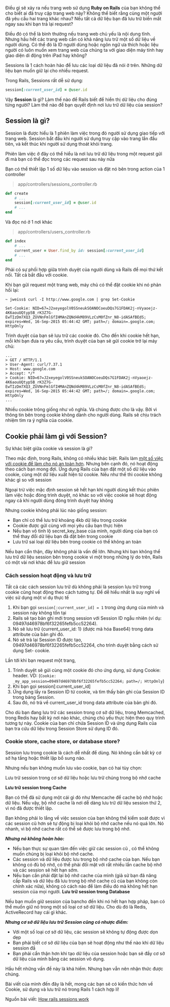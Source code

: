 Điều gì sẽ xảy ra nếu trang web sử dụng **Ruby on Rails** của bạn không thể cho biết ai đã truy cập trang web này? Không thể biết rằng cùng một người đã yêu cầu hai trang khác nhau? Nếu tất cả dữ liệu bạn đã lưu trữ biến mất ngay sau khi bạn trả lại request?

Điều đó có thể là bình thường nếu trang web chủ yếu là nội dung tĩnh. Nhưng hầu hết các trang web cần có khả năng lưu trữ một số dữ liệu về người dùng. Có thể đó là ID người dùng hoặc ngôn ngữ ưa thích hoặc liệu người có luôn muốn xem trang web của chúng ta với giao diện máy tính hay giao diện di động  trên iPad hay không?

Sessions là 1 cách hoàn hảo để lưu các loại dữ liệu đã nói ở trên. Những dữ liệu bạn muốn giữ lại cho nhiều request.

Trong Rails, Sessions rất dễ sử dụng: 
``` ruby
session[:current_user_id] = @user.id
```

Vậy **Session** là gì? Làm thế nào để Rails biết để hiển thị dữ liệu cho đúng từng người? Làm thế nào để bạn quyết định nơi lưu trữ dữ liệu của session?

## Session là gì?
Session là được hiểu là 1 phiên làm việc trong đó người sử dụng giao tiếp với trang web. Session bắt đầu khi người sử dụng truy cập vào trang lần đầu tiên, và kết thúc khi người sử dụng thoát khỏi trang. 

Phiên làm việc ở đây có thể hiểu là nơi lưu trữ dữ liệu trong một request gửi đi mà bạn có thể đọc trong các request sau này nữa

Bạn có thể thiết lập 1 số dữ liệu vào session và đặt nó bên trong action của 1 controller
> app/controllers/sessions_controller.rb
``` ruby
def create
    # ...
    session[:current_user_id] = @user.id
    # ...
end
```
Và đọc nó ở 1 nơi khác
> app/controllers/users_controller.rb
``` ruby
def index
    # ...
    current_user = User.find_by id: session[:current_user_id]
    # ...
end
```
Phải có sự phối hợp giữa trình duyệt của người dùng và Rails để mọi thứ kết nối. Tất cả bắt đầu với cookie.

Khi bạn gửi request một trang web, máy chủ có thể đặt cookie khi nó phản hồi lại:
```
~ jweiss$ curl -I http://www.google.com | grep Set-Cookie

Set-Cookie: NID=67=J2xeyegolV0SSneukSOANOCoeuDQs7G1FDAK2j-nVyaoejz-4K6aouUQtyp5B_rK3Z7G-EwTIzDm7XQ3_ZUVNnFmlGfIHMAnZQNd4kM89VLzCsM0fZnr_N8-idASAfBEdS; expires=Wed, 16-Sep-2015 05:44:42 GMT; path=/; domain=.google.com; HttpOnly
```

Trình duyệt của bạn sẽ lưu trữ các cookie đó. Cho đến khi cookie hết hạn, mỗi khi bạn đưa ra yêu cầu, trình duyệt của bạn sẽ gửi cookie trở lại máy chủ:
```
...
> GET / HTTP/1.1
> User-Agent: curl/7.37.1
> Host: www.google.com
> Accept: */*
> Cookie: NID=67=J2xeyegolV0SSneukSOANOCoeuDQs7G1FDAK2j-nVyaoejz-4K6aouUQtyp5B_rK3Z7G-EwTIzDm7XQ3_ZUVNnFmlGfIHMAnZQNd4kM89VLzCsM0fZnr_N8-idASAfBEdS; expires=Wed, 16-Sep-2015 05:44:42 GMT; path=/; domain=.google.com; HttpOnly
...
```

Nhiều cookie trông giống như vô nghĩa. Và chúng được cho là vậy. Bởi vì thông tin bên trong cookie không dành cho người dùng. Rails sẽ chịu trách nhiệm tìm ra ý nghĩa của cookie. 

## Cookie phải làm gì với Session?
Sự khác biệt giữa cookie và session là gì?

Theo mặc định, trong Rails, không có nhiều khác biệt. Rails làm [một số việc với cookie để làm cho nó an toàn hơn](http://guides.rubyonrails.org/security.html#session-storage). Nhưng bên cạnh đó, nó hoạt động theo cách bạn mong đợi. Ứng dụng Rails của bạn đặt một số dữ liệu vào cookie, cùng một dữ liệu xuất hiện từ cookie. Nếu như thế thì cookie không khác gì so với session

Ngoại trừ việc mặc định session sẽ hết hạn khi người dùng kết thúc phiên làm việc hoặc đóng trình duyệt, nó khác so với việc cookie sẽ hoạt động ngay cả khi người dùng đóng trình duyệt hay không 

Nhưng cookie không phải lúc nào giống session:
* Bạn chỉ có thể lưu trữ khoảng 4kb dữ liệu trong cookie
* Cookie được gửi cùng với mọi yêu cầu bạn thực hiện
* Nếu bạn vô tình lộ secret_key_base của mình, người dùng của bạn có thể thay đổi dữ liệu bạn đã đặt bên trong cookie
* Lưu trữ sai loại dữ liệu bên trong cookie có thể không an toàn

Nếu bạn cẩn thận, đây không phải là vấn đề lớn.
Nhưng khi bạn không thể lưu trữ dữ liệu session bên trong cookie vì một trong những lý do trên, Rails có một vài nơi khác để lưu giữ session 
### Cách session hoạt động và lưu trữ
Tất cả các cách session lưu trữ dù không phải là session lưu trữ trong cookie cũng hoạt động theo cách tương tự. Để dễ hiểu nhất là suy nghĩ về việc sử dụng một ví dụ thực tế
1. Khi bạn gọi `session[:current_user_id] = 1` trong ứng dụng của mình và session này không tồn tại
2. Rails sẽ tạo bản ghi mới trong session với Session ID ngẫu nhiên (ví dụ: 09497d46978bf6f32265fefb5cc52264).
3. Nó sẽ lưu trữ {current_user_id: 1} (được mã hóa Base64) trong data attribute của bản ghi đó.
4. Nó sẽ trả lại Session ID được tạo, 09497d46978bf6f32265fefb5cc52264, cho trình duyệt bằng cách sử dụng Set- cookie.

Lần tới khi bạn request một trang,
1. Trình duyệt sẽ gửi cùng một cookie đó cho ứng dụng, sử dụng Cookie: header. VD: (```Cookie: _my_app_session=09497d46978bf6f32265fefb5cc52264;
path=/; HttpOnly```)
2. Khi bạn gọi session[:current_user_id]
3. Ứng dụng lấy ra Session ID từ cookie, và tìm thấy bản ghi của Session ID trong bảng Session.
4. Sau đó, nó trả về current_user_id trong data attribute của bản ghi đó.

Cho dù bạn đang lưu trữ các session trong cơ sở dữ liệu, trong Memcached, trong Redis hay bất kỳ nơi nào khác, chúng chủ yếu thực hiện theo quy trình tương tự này. Cookie của bạn chỉ chứa Session ID và ứng dụng Rails của bạn tra cứu dữ liệu trong Session Store sử dụng ID đó.

### Cookie store, cache store, or database store?
Session lưu trong cookie là cách dễ nhất để dùng. Nó không cần bất kỳ cơ sở hạ tầng hoặc thiết lập bổ sung nào.

Nhưng nếu bạn không muốn lưu vào cookie, bạn có hai tùy chọn:

Lưu trữ session trong cơ sở dữ liệu hoặc lưu trữ chúng trong bộ nhớ cache

**Lưu trữ session trong Cache**

Bạn có thể đã sử dụng một cái gì đó như Memcache để cache bộ nhớ  hoặc dữ liệu. Nếu vậy, bộ nhớ cache là nơi dễ dàng lưu trữ dữ liệu session thứ 2, vì nó đã được thiết lập.

Bạn không phải lo lắng về việc session của bạn không thể kiểm soát được vì các session cũ hơn sẽ tự động bị loại khỏi bộ nhớ cache nếu nó quá lớn. Nó nhanh, vì bộ nhớ cache rất có thể sẽ được lưu trong bộ nhớ.

***Nhưng nó không hoàn hảo:***

* Nếu bạn thực sự quan tâm đến việc giữ các session cũ , có thể không muốn chúng bị loại khỏi bộ nhớ cache.
* Các session và dữ liệu được lưu trong bộ nhớ cache của bạn. Nếu bạn không có đủ bộ nhớ, có thể phải đối mặt với rất nhiều lần cache bộ nhớ và các session sẽ hết hạn sớm.
* Nếu bạn cần phải đặt lại bộ nhớ cache của mình (giả sử bạn đã nâng cấp Rails và dữ liệu đã lưu trong bộ nhớ cache cũ của bạn không còn chính xác nữa), không có cách nào để làm điều đó mà không hết hạn session của mọi người.
**Lưu trữ session trong Database**

Nếu bạn muốn giữ session của bạncho đến khi nó hết hạn hợp pháp, bạn có thể muốn giữ nó trong một số loại cơ sở dữ liệu. Cho dù đó là Redis, ActiveRecord hay cái gì khác.

***Nhưng cơ sở dữ liệu lưu trữ Session cũng có nhược điểm:***
* Với một số loại cơ sở dữ liệu, các session sẽ không tự động được dọn dẹp
* Bạn phải biết cơ sở dữ liệu của bạn sẽ hoạt động như thế nào khi dữ liệu session đầ
* Bạn phải cẩn thận hơn khi tạo dữ liệu của session hoặc bạn sẽ đầy cơ sở dữ liệu của mình bằng các session vô dụng.

Hầu hết những vấn đề này là khá hiếm. Nhưng bạn vẫn nên nhận thức được chúng.


Bài viết của mình đến đây là hết, mong các bạn sẽ có kiến thức hơn về Cookie, sử dụng và lưu trữ nó trong Rails 1 cách hợp lí!

Nguồn bài viết: [How rails sessions work](https://www.justinweiss.com/articles/how-rails-sessions-work/)